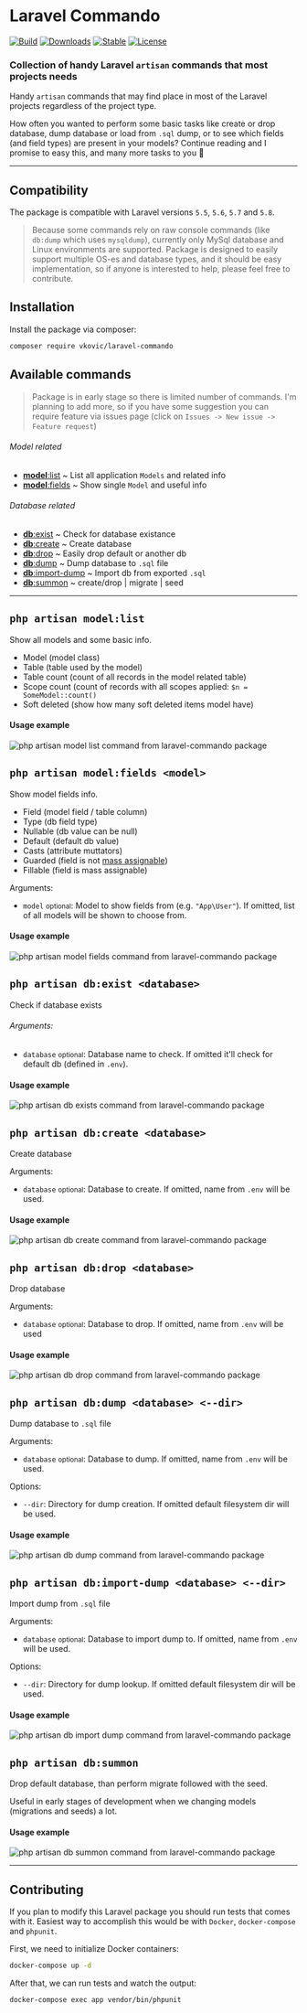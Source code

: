 # Laravel Commando

[![Build](https://api.travis-ci.org/vkovic/laravel-commando.svg?branch=master)](https://travis-ci.org/vkovic/laravel-commando)
[![Downloads](https://poser.pugx.org/vkovic/laravel-commando/downloads)](https://packagist.org/packages/vkovic/laravel-commando)
[![Stable](https://poser.pugx.org/vkovic/laravel-commando/v/stable)](https://packagist.org/packages/vkovic/laravel-commando)
[![License](https://poser.pugx.org/vkovic/laravel-commando/license)](https://packagist.org/packages/vkovic/laravel-commando)

### Collection of handy Laravel `artisan` commands that most projects needs

Handy `artisan` commands that may find place in most of the Laravel projects regardless of the project type.

How often you wanted to perform some basic tasks like create or drop database, dump database or load from `.sql` dump, or to see which fields (and field types) are present in your models? Continue reading and I promise to easy this, and many more tasks to you :beers:

---

## Compatibility

The package is compatible with Laravel versions `5.5`, `5.6`, `5.7` and `5.8`.

> Because some commands rely on raw console commands (like `db:dump` which uses `mysqldump`), currently only MySql database and Linux environments are supported. Package is designed to easily support multiple OS-es and database types, and it should be easy implementation, so if anyone is interested to help, please feel free to contribute.

## Installation

Install the package via composer:

```bash
composer require vkovic/laravel-commando
```

## Available commands

> Package is in early stage so there is limited number of commands. I'm planning to add more, so if you have some suggestion you can require feature via issues page (click on `Issues -> New issue -> Feature request`)

###### Model related

- [**model**:list](#model-list) ~ List all application `Models` and related info
- [**model**:fields](#model-fields) ~ Show single `Model` and useful info

###### Database related

- [**db**:exist](#db-exist) ~ Check for database existance
- [**db**:create](#db-create) ~ Create database
- [**db**:drop](#db-drop) ~ Easily drop default or another db
- [**db**:dump](#db-dump) ~ Dump database to `.sql` file
- [**db**:import-dump](#db-import-dump) ~ Import db from exported `.sql`
- [**db**:summon](#db-summon) ~ create/drop | migrate | seed

---

<a name="model-list"/>

## `php artisan model:list`

Show all models and some basic info.

- Model (model class)
- Table (table used by the model)
- Table count (count of all records in the model related table)
- Scope count (count of records with all scopes applied: `$n = SomeModel::count()`
- Soft deleted (show how many soft deleted items model have)

#### Usage example

![php artisan model list command from laravel-commando package](https://raw.githubusercontent.com/vkovic/laravel-commando/master/docs/images/php_artisan_model_list.png)

<a name="model-fields"/>

## `php artisan model:fields <model>`

Show model fields info.

- Field (model field / table column)
- Type (db field type)
- Nullable (db value can be null)
- Default (default db value)
- Casts (attribute muttators)
- Guarded (field is not [mass assignable](https://laravel.com/docs/5.8/eloquent#mass-assignment))
- Fillable (field is mass assignable)

Arguments:
- `model` <small>optional</small>: Model to show fields from (e.g. `"App\User"`). If omitted, list of all models will be shown to choose from.

#### Usage example

![php artisan model fields command from laravel-commando package](https://raw.githubusercontent.com/vkovic/laravel-commando/master/docs/images/php_artisan_model_fields.png)

<a name="db-exist"/>

## `php artisan db:exist <database>`

Check if database exists

###### Arguments:
- `database` <small>optional</small>: Database name to check. If omitted it'll check for default db (defined in `.env`).

#### Usage example

![php artisan db exists command from laravel-commando package](https://raw.githubusercontent.com/vkovic/laravel-commando/master/docs/images/php_artisan_db_exist.png)

<a name="db-create"/>

## `php artisan db:create <database>`

Create database

Arguments:
- `database` <small>optional</small>: Database to create. If omitted, name from `.env` will be used.

#### Usage example

![php artisan db create command from laravel-commando package](https://raw.githubusercontent.com/vkovic/laravel-commando/master/docs/images/php_artisan_db_create.png)

<a name="db-drop"/>

## `php artisan db:drop <database>`

Drop database

Arguments:
- `database` <small>optional</small>: Database to drop. If omitted, name from `.env` will be used

#### Usage example

![php artisan db drop command from laravel-commando package](https://raw.githubusercontent.com/vkovic/laravel-commando/master/docs/images/php_artisan_db_drop.png)

<a name="db-dump"/>

## `php artisan db:dump <database> <--dir>`

Dump database to `.sql` file

Arguments:
- `database` <small>optional</small>: Database to dump. If omitted, name from `.env` will be used.

Options:
- `--dir`: Directory for dump creation. If omitted default filesystem dir will be used.

#### Usage example

![php artisan db dump command from laravel-commando package](https://raw.githubusercontent.com/vkovic/laravel-commando/master/docs/images/php_artisan_db_dump.png)

<a name="db-import-dump"/>

## `php artisan db:import-dump <database> <--dir>`

Import dump from `.sql` file

Arguments:
- `database` <small>optional</small>: Database to import dump to. If omitted, name from `.env` will be used.

Options:
- `--dir`: Directory for dump lookup. If omitted default filesystem dir will be used.

#### Usage example

![php artisan db import dump command from laravel-commando package](https://raw.githubusercontent.com/vkovic/laravel-commando/master/docs/images/php_artisan_db_import_dump.png)

<a name="db-summon"/>

## `php artisan db:summon`

Drop default database, than perform migrate followed with the seed.

Useful in early stages of development when we changing models (migrations and seeds) a lot.

#### Usage example

![php artisan db summon command from laravel-commando package](https://raw.githubusercontent.com/vkovic/laravel-commando/master/docs/images/php_artisan_db_summon.png)

---

## Contributing

If you plan to modify this Laravel package you should run tests that comes with it.
Easiest way to accomplish this would be with `Docker`, `docker-compose` and `phpunit`.

First, we need to initialize Docker containers:

```bash
docker-compose up -d
```

After that, we can run tests and watch the output:

```bash
docker-compose exec app vendor/bin/phpunit
```